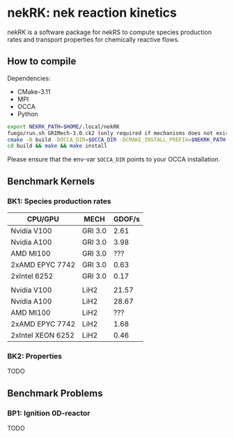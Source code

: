 # nekRK: nek reaction kinetics

nekRK is a software package for nekRS to compute species production rates and transport properties for chemically reactive flows.

## How to compile
Dependencies:
- CMake-3.11
- MPI
- OCCA
- Python

```sh
export NEKRK_PATH=$HOME/.local/nekRK
fuego/run.sh GRIMech-3.0.ck2 (only required if mechanisms does not exist in share/mechanism)
cmake -B build -DOCCA_DIR=$OCCA_DIR -DCMAKE_INSTALL_PREFIX=$NEKRK_PATH 
cd build && make && make install
```
Please ensure that the env-var `$OCCA_DIR` points to your OCCA installation. 

## Benchmark Kernels

### BK1: Species production rates

| CPU/GPU           | MECH    | GDOF/s |
| ----------------- | ------- | ------ |
| Nvidia V100       | GRI 3.0 |  2.61  | 
| Nvidia A100       | GRI 3.0 |  3.98  |
| AMD MI100         | GRI 3.0 |  ???   |
| 2xAMD EPYC 7742   | GRI 3.0 |  0.63  |
| 2xIntel 6252      | GRI 3.0 |  0.17  |
|                   |         |        | 
| Nvidia V100       | LiH2    | 21.57  |
| Nvidia A100       | LiH2    | 28.67  | 
| AMD MI100         | LiH2    |  ???   |
| 2xAMD EPYC 7742   | LiH2    |  1.68  |
| 2xIntel XEON 6252 | LiH2    |  0.46  |

### BK2: Properties

TODO

## Benchmark Problems 

### BP1: Ignition 0D-reactor

TODO
